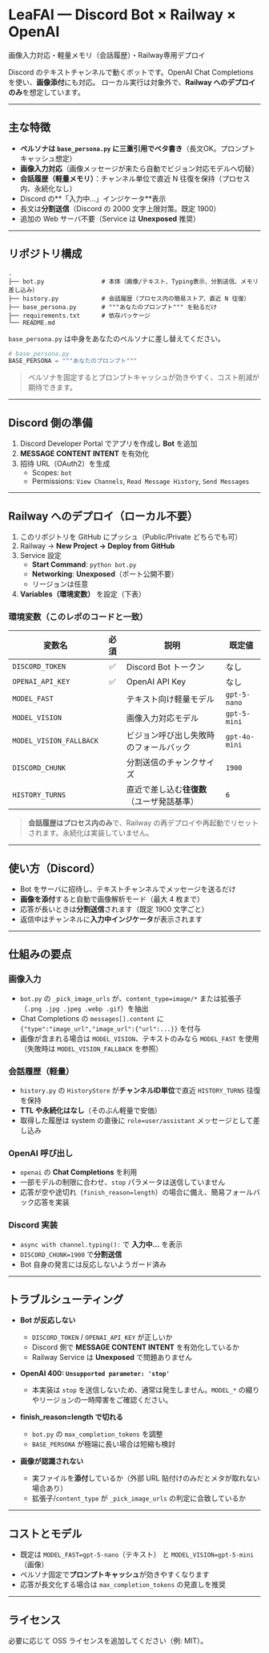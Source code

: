 # LeaFAI — Discord Bot × Railway × OpenAI
画像入力対応・軽量メモリ（会話履歴）・Railway専用デプロイ

Discord のテキストチャンネルで動くボットです。OpenAI Chat Completions を使い、**画像添付**にも対応。
ローカル実行は対象外で、**Railway へのデプロイのみ**を想定しています。

---

## 主な特徴

- **ペルソナは `base_persona.py` に三重引用でベタ書き**（長文OK。プロンプトキャッシュ想定）
- **画像入力対応**（画像メッセージが来たら自動でビジョン対応モデルへ切替）
- **会話履歴（軽量メモリ）**：チャンネル単位で直近 N 往復を保持（プロセス内、永続化なし）
- Discord の**「入力中…」インジケータ**表示
- 長文は**分割送信**（Discord の 2000 文字上限対策。既定 1900）
- 追加の Web サーバ不要（Service は **Unexposed** 推奨）

---

## リポジトリ構成

```
.
├── bot.py                # 本体（画像/テキスト、Typing表示、分割送信、メモリ差し込み）
├── history.py            # 会話履歴（プロセス内の簡易ストア、直近 N 往復）
├── base_persona.py       # """あなたのプロンプト""" を貼るだけ
├── requirements.txt      # 依存パッケージ
└── README.md
```

`base_persona.py` は中身をあなたのペルソナに差し替えてください。

```python
# base_persona.py
BASE_PERSONA = """あなたのプロンプト"""
```

> ペルソナを固定するとプロンプトキャッシュが効きやすく、コスト削減が期待できます。

---

## Discord 側の準備

1. Discord Developer Portal でアプリを作成し **Bot** を追加  
2. **MESSAGE CONTENT INTENT** を有効化  
3. 招待 URL（OAuth2）を生成  
   - Scopes: `bot`  
   - Permissions: `View Channels`, `Read Message History`, `Send Messages`

---

## Railway へのデプロイ（ローカル不要）

1. このリポジトリを GitHub にプッシュ（Public/Private どちらでも可）  
2. Railway → **New Project → Deploy from GitHub**  
3. Service 設定  
   - **Start Command**: `python bot.py`  
   - **Networking**: **Unexposed**（ポート公開不要）  
   - リージョンは任意  
4. **Variables（環境変数）** を設定（下表）

### 環境変数（このレポのコードと一致）

| 変数名 | 必須 | 説明 | 既定値 |
|---|:---:|---|---|
| `DISCORD_TOKEN` | ✅ | Discord Bot トークン | なし |
| `OPENAI_API_KEY` | ✅ | OpenAI API Key | なし |
| `MODEL_FAST` |  | テキスト向け軽量モデル | `gpt-5-nano` |
| `MODEL_VISION` |  | 画像入力対応モデル | `gpt-5-mini` |
| `MODEL_VISION_FALLBACK` |  | ビジョン呼び出し失敗時のフォールバック | `gpt-4o-mini` |
| `DISCORD_CHUNK` |  | 分割送信のチャンクサイズ | `1900` |
| `HISTORY_TURNS` |  | 直近で差し込む**往復数**（ユーザ発話基準） | `6` |

> **会話履歴はプロセス内のみ**で、Railway の再デプロイや再起動でリセットされます。永続化は実装していません。

---

## 使い方（Discord）

- Bot をサーバに招待し、テキストチャンネルでメッセージを送るだけ  
- **画像を添付**すると自動で画像解析モード（最大 4 枚まで）  
- 応答が長いときは**分割送信**されます（既定 1900 文字ごと）  
- 返信中はチャンネルに**入力中インジケータ**が表示されます

---

## 仕組みの要点

### 画像入力
- `bot.py` の `_pick_image_urls` が、`content_type=image/*` または拡張子（`.png .jpg .jpeg .webp .gif`）を抽出
- Chat Completions の `messages[].content` に `{"type":"image_url","image_url":{"url":...}}` を付与
- 画像が含まれる場合は `MODEL_VISION`、テキストのみなら `MODEL_FAST` を使用（失敗時は `MODEL_VISION_FALLBACK` を参照）

### 会話履歴（軽量）
- `history.py` の `HistoryStore` が**チャンネルID単位**で直近 `HISTORY_TURNS` 往復を保持  
- **TTL や永続化はなし**（そのぶん軽量で安価）  
- 取得した履歴は system の直後に `role=user/assistant` メッセージとして差し込み

### OpenAI 呼び出し
- `openai` の **Chat Completions** を利用  
- 一部モデルの制限に合わせ、`stop` パラメータは送信していません  
- 応答が空や途切れ（`finish_reason=length`）の場合に備え、簡易フォールバック応答を実装

### Discord 実装
- `async with channel.typing():` で **入力中…** を表示  
- `DISCORD_CHUNK=1900` で**分割送信**  
- Bot 自身の発言には反応しないようガード済み

---

## トラブルシューティング

- **Bot が反応しない**  
  - `DISCORD_TOKEN` / `OPENAI_API_KEY` が正しいか
  - Discord 側で **MESSAGE CONTENT INTENT** を有効化しているか
  - Railway Service は **Unexposed** で問題ありません

- **OpenAI 400: `Unsupported parameter: 'stop'`**  
  - 本実装は `stop` を送信しないため、通常は発生しません。`MODEL_*` の綴りやリージョンの一時障害をご確認ください。

- **finish_reason=length で切れる**  
  - `bot.py` の `max_completion_tokens` を調整  
  - `BASE_PERSONA` が極端に長い場合は短縮も検討

- **画像が認識されない**  
  - 実ファイルを**添付**しているか（外部 URL 貼付けのみだとメタが取れない場合あり）  
  - 拡張子/`content_type` が `_pick_image_urls` の判定に合致しているか

---

## コストとモデル
- 既定は `MODEL_FAST=gpt-5-nano`（テキスト） と `MODEL_VISION=gpt-5-mini`（画像）  
- ペルソナ固定で**プロンプトキャッシュ**が効きやすくなります  
- 応答が長文化する場合は `max_completion_tokens` の見直しを推奨

---

## ライセンス
必要に応じて OSS ライセンスを追加してください（例: MIT）。
